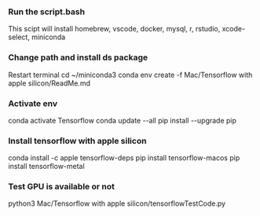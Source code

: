 ### Run the script.bash
This scipt will install homebrew, vscode, docker, mysql, r, rstudio, xcode-select, miniconda
### Change path and install ds package 
Restart terminal
cd ~/miniconda3
conda env create -f Mac/Tensorflow with apple silicon/ReadMe.md
### Activate env 
conda activate Tensorflow
conda update --all
pip install --upgrade pip
### Install tensorflow with apple silicon
conda install -c apple tensorflow-deps
pip install tensorflow-macos
pip install tensorflow-metal
### Test GPU is available or not
python3 Mac/Tensorflow with apple silicon/tensorflowTestCode.py

